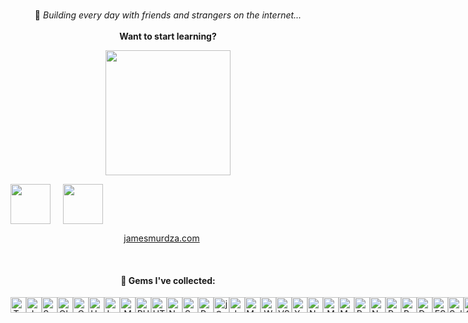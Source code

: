 <span align=center>
  <h1 align="center">
  </h1>

🙂 *Building every day with friends and strangers on the internet...*<br /><br />
  **Want to start learning?**<br />
</span>

<a href="https://github.com/jamesmurdza/building-resources/"><img src="https://github.com/jamesmurdza/jamesmurdza/assets/33395784/86c3d1c8-ba1c-4bd8-81e0-35c90e7791ed" width="200" />
</a>

<div style="display: flex; flex-direction: row;">
    <a href="https://youtube.com/@jamesmurdza" style="margin-right: 20px;"><img src="https://img.icons8.com/color/96/000000/youtube-play.png" width="64"/></a>
    <a href="https://twitter.com/jamesmurdza" style="margin-right: 20px;"><img src="https://img.icons8.com/color/96/000000/twitter--v2.png" width="64"/></a>
</div>

<a href="https://jamesmurdza.com" style="margin-right: 20px;">jamesmurdza.com</a>

<br />

#### 🔮 Gems I've collected:

<div style="display: flex;">
  <!-- Programming Languages -->
  <img src="https://cdn.jsdelivr.net/gh/devicons/devicon/icons/typescript/typescript-original.svg" alt="TypeScript" style="height:25px;" />
  <img src="https://cdn.jsdelivr.net/gh/devicons/devicon/icons/javascript/javascript-original.svg" alt="JavaScript" style="height:25px;" />
  <img src="https://cdn.jsdelivr.net/gh/devicons/devicon/icons/swift/swift-original.svg" alt="Swift" style="height:25px;" />
  <img src="https://cdn.jsdelivr.net/gh/devicons/devicon/icons/objectivec/objectivec-plain.svg" alt="Objective-C" style="height:25px;" />
  <img src="https://cdn.jsdelivr.net/gh/devicons/devicon/icons/c/c-original.svg" alt="C" style="height:25px;" />
  <img src="https://cdn.jsdelivr.net/gh/devicons/devicon/icons/haskell/haskell-original.svg" alt="Haskell" style="height:25px;" />
  <img src="https://cdn.jsdelivr.net/gh/devicons/devicon/icons/lua/lua-original.svg" alt="Lua" style="height:25px;" />
  <img src="https://cdn.jsdelivr.net/gh/devicons/devicon/icons/matlab/matlab-original.svg" alt="MATLAB" style="height:25px;" />
  <img src="https://cdn.jsdelivr.net/gh/devicons/devicon/icons/php/php-original.svg" alt="PHP" style="height:25px;" />

  <!-- Frontend and Web Technologies -->
  <img src="https://cdn.jsdelivr.net/gh/devicons/devicon/icons/html5/html5-original.svg" alt="HTML5" style="height:25px;" />
  <img src="https://cdn.jsdelivr.net/gh/devicons/devicon/icons/nextjs/nextjs-original.svg" alt="Next.js" style="height:25px;" />
  <img src="https://cdn.jsdelivr.net/gh/devicons/devicon/icons/svelte/svelte-original.svg" alt="Svelte" style="height:25px;" />
  <img src="https://cdn.jsdelivr.net/gh/devicons/devicon/icons/react/react-original.svg" alt="React" style="height:25px;" />
  <img src="https://cdn.jsdelivr.net/gh/devicons/devicon/icons/jquery/jquery-original.svg" alt="jQuery" style="height:25px;" />
  <img src="https://cdn.jsdelivr.net/gh/devicons/devicon/icons/jupyter/jupyter-original.svg" alt="Jupyter" style="height:25px;" />
  <img src="https://cdn.jsdelivr.net/gh/devicons/devicon/icons/markdown/markdown-original.svg" alt="Markdown" style="height:25px;" />
  <img src="https://cdn.jsdelivr.net/gh/devicons/devicon/icons/webflow/webflow-original.svg" alt="Webflow" style="height:25px;" />
  <img src="https://cdn.jsdelivr.net/gh/devicons/devicon/icons/vscode/vscode-original.svg" alt="VSCode" style="height:25px;" />
  <img src="https://cdn.jsdelivr.net/gh/devicons/devicon/icons/xcode/xcode-original.svg" alt="Xcode" style="height:25px;" />

  <!-- Backend and Server-side Technologies -->
  <img src="https://cdn.jsdelivr.net/gh/devicons/devicon/icons/nodejs/nodejs-original.svg" alt="Node.js" style="height:25px;" />

  <!-- Database and Data-related Technologies -->
  <img src="https://cdn.jsdelivr.net/gh/devicons/devicon/icons/mongodb/mongodb-original.svg" alt="MongoDB" style="height:25px;" />
  <img src="https://cdn.jsdelivr.net/gh/devicons/devicon/icons/mysql/mysql-original.svg" alt="MySQL" style="height:25px;" />
  <img src="https://cdn.jsdelivr.net/gh/devicons/devicon/icons/postgresql/postgresql-original.svg" alt="PostgreSQL" style="height:25px;" />
  <img src="https://cdn.jsdelivr.net/gh/devicons/devicon/icons/numpy/numpy-original.svg" alt="NumPy" style="height:25px;" />
  <img src="https://cdn.jsdelivr.net/gh/devicons/devicon/icons/pandas/pandas-original.svg" alt="Pandas" style="height:25px;" />

  <!-- Tools and Utilities -->
  <img src="https://cdn.jsdelivr.net/gh/devicons/devicon/icons/bash/bash-original.svg" alt="Bash" style="height:25px;" />
  <img src="https://cdn.jsdelivr.net/gh/devicons/devicon/icons/docker/docker-original.svg" alt="Docker" style="height:25px;" />
  <img src="https://cdn.jsdelivr.net/gh/devicons/devicon/icons/eslint/eslint-original.svg" alt="ESLint" style="height:25px;" />
  <img src="https://cdn.jsdelivr.net/gh/devicons/devicon/icons/selenium/selenium-original.svg" alt="Selenium" style="height:25px;" />
  <img src="https://cdn.jsdelivr.net/gh/devicons/devicon/icons/git/git-original.svg" alt="Git" style="height:25px;" />
  <img src="https://cdn.jsdelivr.net/gh/devicons/devicon/icons/ifttt/ifttt-original.svg" alt="IFTTT" style="height:25px;" />
  <img src="https://cdn.jsdelivr.net/gh/devicons/devicon/icons/graphql/graphql-plain.svg" alt="GraphQL" style="height:25px;" />
</div>
